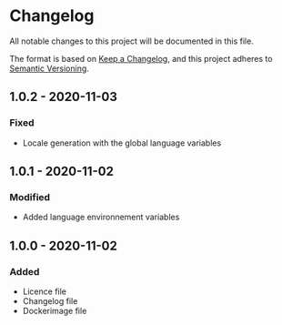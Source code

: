 # Changelog
All notable changes to this project will be documented in this file.

The format is based on [Keep a Changelog](https://keepachangelog.com/en/1.0.0/),
and this project adheres to [Semantic Versioning](https://semver.org/spec/v2.0.0.html).

## 1.0.2 - 2020-11-03
### Fixed
- Locale generation with the global language variables

## 1.0.1 - 2020-11-02
### Modified
- Added language environnement variables

## 1.0.0 - 2020-11-02
### Added
- Licence file
- Changelog file
- Dockerimage file
